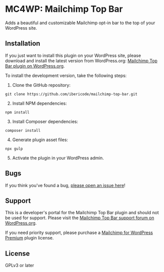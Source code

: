 MC4WP: Mailchimp Top Bar
==============

Adds a beautiful and customizable Mailchimp opt-in bar to the top of your WordPress site. 

Installation
------------

If you just want to install this plugin on your WordPress site, please download and install the latest version from WordPress.org: [Mailchimp Top Bar plugin on WordPress.org](https://wordpress.org/plugins/mailchimp-top-bar/installation/).

To install the development version, take the following steps:

1. Clone the GitHub repository:

```
git clone https://github.com/ibericode/mailchimp-top-bar.git
```

2. Install NPM dependencies:

```
npm install
```

3. Install Composer dependencies:

```
composer install
```

4. Generate plugin asset files:

```
npx gulp
```

5. Activate the plugin in your WordPress admin.

Bugs
----
If you think you've found a bug, [please open an issue here](https://github.com/ibericode/mailchimp-top-bar/issues?state=open)!

Support
-------
This is a developer's portal for the Mailchimp Top Bar plugin and should not be used for support. Please visit the
[Mailchimp Top Bar support forum on WordPress.org](https://wordpress.org/support/plugin/mailchimp-top-bar).

If you need priority support, please purchase a [Mailchimp for WordPress Premium](https://www.mc4wp.com/) plugin license.

License
-------
GPLv3 or later